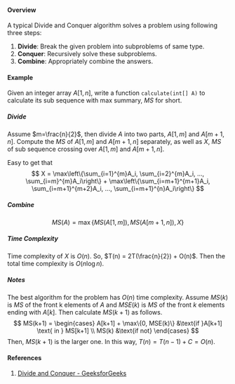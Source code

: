 #### Overview

A typical Divide and Conquer algorithm solves a problem using following three steps:

1. **Divide**: Break the given problem into subproblems of same type.
2. **Conquer**: Recursively solve these subproblems.
3. **Combine**: Appropriately combine the answers.

#### Example

Given an integer array $A[1, n]$, write a function `calculate(int[] A)` to calculate its sub sequence with max summary, $MS$ for short.

##### Divide

Assume $m=\frac{n}{2}$, then divide $A$ into two parts, $A[1, m]$ and $A[m+1,n]$. Compute the $MS$ of $A[1,m]$ and $A[m+1,n]$ separately, as well as $X$, $MS$ of sub sequence crossing over $A[1,m]$ and $A[m+1,n]$.

Easy to get that 
$$
X = \max\left\{\sum_{i=1}^{m}A_i, \sum_{i=2}^{m}A_i, ..., \sum_{i=m}^{m}A_i\right\} + \max\left\{\sum_{i=m+1}^{m+1}A_i, \sum_{i=m+1}^{m+2}A_i, ..., \sum_{i=m+1}^{n}A_i\right\}
$$

##### Combine

$$
MS(A) = \max\{MS(A[1,m]), MS(A[m+1,n]), X \}
$$

##### Time Complexity

Time complexity of $X$ is $O(n)$. So, $T(n) = 2T(\frac{n}{2}) + O(n)$. Then the total time complexity is $O(n\log{}n)$.

##### Notes

The best algorithm for the problem has $O(n)$ time complexity. Assume $MS(k)$ is $MS$ of the front k elements of $A$ and $MSE(k)$ is $MS$ of the front $k$ elements ending with $A[k]$. Then calculate $MS(k+1)$ as follows.
$$
MS(k+1) = \begin{cases}
A[k+1] + \max\{0, MSE(k)\} &\text{if }A[k+1] \text{ in } MS[k+1] \\
MS(k) &\text{if not}
\end{cases}
$$
Then, $MS(k+1)$ is the larger one. In this way, $T(n) = T(n-1) + C = O(n)$.

#### References

1. [Divide and Conquer - GeeksforGeeks](https://www.geeksforgeeks.org/divide-and-conquer/)